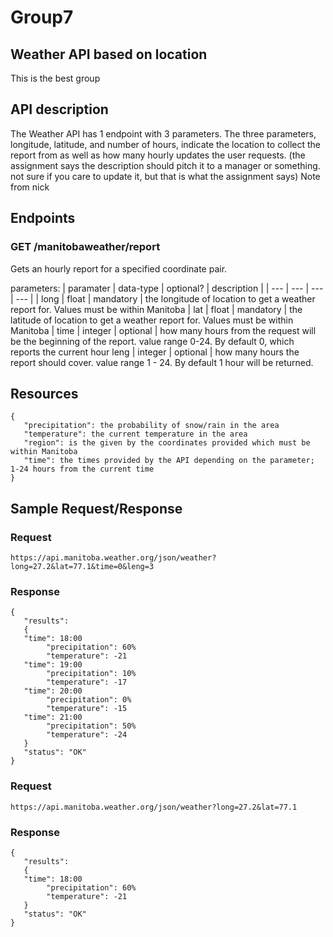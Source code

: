 # Group7
## Weather API based on location
This is the best group

## API description
The Weather API has 1 endpoint with 3 parameters. The three parameters, longitude, latitude, and number of hours, indicate the location to collect the report from as well as how many hourly updates the user requests. (the assignment says the description should pitch it to a manager or something. not sure if you care to update it, but that is what the assignment says) Note from nick 

## Endpoints

### GET /manitobaweather/report
Gets an hourly report for a specified coordinate pair.

parameters:
 | paramater | data-type | optional? | description |
 | --- | --- | --- | --- |
 | long | float | mandatory | the longitude of location to get a weather report for. Values must be within Manitoba
 | lat | float | mandatory | the latitude of location to get a weather report for. Values must be within Manitoba
 | time  |  integer | optional | how many hours from the request will be the beginning of the report. value range 0-24. By default 0, which reports the current hour
  leng | integer | optional | how many hours the report should cover. value range 1 - 24. By default 1 hour will be returned.

## Resources
```
{  
   "precipitation": the probability of snow/rain in the area
   "temperature": the current temperature in the area
   "region": is the given by the coordinates provided which must be within Manitoba
   "time": the times provided by the API depending on the parameter; 1-24 hours from the current time
}
```

## Sample Request/Response
### Request
```
https://api.manitoba.weather.org/json/weather?long=27.2&lat=77.1&time=0&leng=3
```
### Response
```
{
   "results":
   {
   "time": 18:00
        "precipitation": 60%
        "temperature": -21
   "time": 19:00
        "precipitation": 10%
        "temperature": -17
   "time": 20:00
        "precipitation": 0%
        "temperature": -15
   "time": 21:00
        "precipitation": 50%
        "temperature": -24
   }
   "status": "OK"
}
```
### Request
```
https://api.manitoba.weather.org/json/weather?long=27.2&lat=77.1
```
### Response
```
{
   "results":
   {
   "time": 18:00
        "precipitation": 60%
        "temperature": -21
   }
   "status": "OK"
}
```





